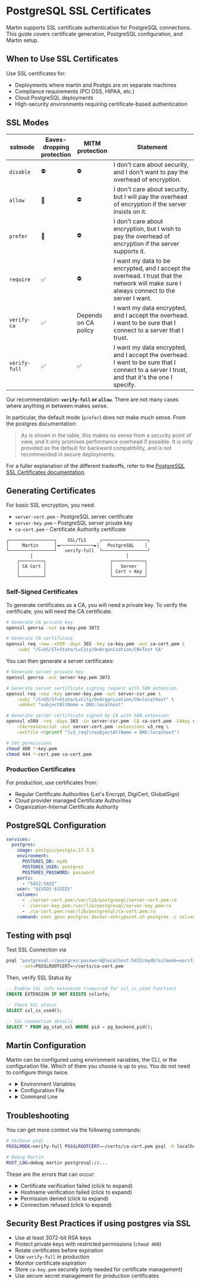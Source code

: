 # PostgreSQL SSL Certificates

Martin supports SSL certificate authentication for PostgreSQL connections. This guide covers certificate generation, PostgreSQL configuration, and Martin setup.

## When to Use SSL Certificates

Use SSL certificates for:

- Deployments where martin and Postgis are on separate machines
- Compliance requirements (PCI DSS, HIPAA, etc.)
- Cloud PostgreSQL deployments
- High-security environments requiring certificate-based authentication

## SSL Modes

| sslmode       | Eaves-<br/>dropping<br/>protection | MITM <br/>protection      | Statement                                                                                                                                   |
|---------------|--------------------------|----------------------|---------------------------------------------------------------------------------------------------------------------------------------------|
| `disable`     | ⛔                        | ⛔                    | I don't care about security, and I don't want to pay the overhead of encryption.                                                            |
| `allow`       | 🤷                        | ⛔                    | I don't care about security, but I will pay the overhead of encryption if the server insists on it.                                         |
| `prefer`      | 🤷                        | ⛔                    | I don't care about encryption, but I wish to pay the overhead of encryption if the server supports it.                                      |
| `require`     | ✅                        | ⛔                    | I want my data to be encrypted, and I accept the overhead. I trust that the network will make sure I always connect to the server I want.   |
| `verify-ca`   | ✅                        | Depends <br/> on CA policy | I want my data encrypted, and I accept the overhead. I want to be sure that I connect to a server that I trust.                             |
| `verify-full` | ✅                        | ✅                    | I want my data encrypted, and I accept the overhead. I want to be sure that I connect to a server I trust, and that it's the one I specify. |

Our recommendation: **`verify-full` or `allow`**.
There are not many cases where anything in between makes sense.

In particular, the default mode (`prefer`) does not make much sense.
From the postgres documentation:

> As is shown in the table, this makes no sense from a security point of view, and it only promises performance overhead if possible.
> It is only provided as the default for backward compatibility, and is not recommended in secure deployments.

For a fuller explanation of the different tradeoffs, refer to the [PostgreSQL SSL Certificates documentation](https://www.postgresql.org/docs/current/libpq-ssl.html#LIBPQ-SSL-CONFIG).

## Generating Certificates

For basic SSL encryption, you need:

- `server-cert.pem` - PostgreSQL server certificate
- `server-key.pem` - PostgreSQL server private key
- `ca-cert.pem` - Certificate Authority certificate

```raw
┌─────────────────┐    SSL/TLS     ┌─────────────────┐
│     Martin      │◄─────────────►│   PostgreSQL    │
└─────────────────┘   verify-full  └─────────────────┘
         │                                   │
    ┌─────────┐                        ┌────────────┐
    │ CA Cert │                        │   Server   │
    │         │                        │ Cert + Key │
    └─────────┘                        └────────────┘
```

### Self-Signed Certificates

To generate certificates as a CA, you will need a private key.
To verify the certificate, you will need the CA certificate.

```bash
# Generate CA private key
openssl genrsa -out ca-key.pem 3072

# Generate CA certificate
openssl req -new -x509 -days 365 -key ca-key.pem -out ca-cert.pem \
    -subj "/C=US/ST=State/L=City/O=Organization/CN=Test CA"
```

You can then generate a server certificates:

```bash
# Generate server private key
openssl genrsa -out server-key.pem 3072

# Generate server certificate signing request with SAN extension
openssl req -new -key server-key.pem -out server-csr.pem \
    -subj "/C=US/ST=State/L=City/O=Organization/CN=localhost" \
    -addext "subjectAltName = DNS:localhost"

# Generate server certificate signed by CA with SAN extension
openssl x509 -req -days 365 -in server-csr.pem -CA ca-cert.pem -CAkey ca-key.pem \
    -CAcreateserial -out server-cert.pem -extensions v3_req \
    -extfile <(printf "[v3_req]\nsubjectAltName = DNS:localhost")

# Set permissions
chmod 400 *-key.pem
chmod 444 *-cert.pem ca-cert.pem
```

### Production Certificates

For production, use certificates from:

- Regular Certificate Authorities (Let's Encrypt, DigiCert, GlobalSign)
- Cloud provider managed Certificate Authorities
- Organization-Internal Certificate Authority

## PostgreSQL Configuration

```yaml
services:
  postgres:
    image: postgis/postgis:17-3.5
    environment:
      POSTGRES_DB: mydb
      POSTGRES_USER: postgres
      POSTGRES_PASSWORD: password
    ports:
      - "5432:5432"
    user: "${UID}:${GID}"
    volumes:
      - ./server-cert.pem:/var/lib/postgresql/server-cert.pem:ro
      - ./server-key.pem:/var/lib/postgresql/server-key.pem:ro
      - ./ca-cert.pem:/var/lib/postgresql/ca-cert.pem:ro
    command: exec gosu postgres docker-entrypoint.sh postgres -c ssl=on -c ssl_cert_file=/var/lib/postgresql/server-cert.pem -c ssl_key_file=/var/lib/postgresql/server-key.pem -c ssl_ca_file=/var/lib/postgresql/ca-cert.pem
```

## Testing with psql

Test SSL Connection via

```bash
psql "postgresql://postgres:password@localhost:5432/mydb?sslmode=verify-full" \
     --set=PGSSLROOTCERT=~/certs/ca-cert.pem
```

Then, verify SSL Status by

```sql
-- Enable SSL info extension (required for ssl_is_used function)
CREATE EXTENSION IF NOT EXISTS sslinfo;

-- Check SSL status
SELECT ssl_is_used();

-- SSL connection details
SELECT * FROM pg_stat_ssl WHERE pid = pg_backend_pid();
```

## Martin Configuration

Martin can be configured using environment variables, the CLI, or the configuration file.
Which of them you choose is up to you.
You do not need to configure things twice.

- <details>
  <summary>Environment Variables</summary>

  ```bash
  export PGSSLROOTCERT=~/certs/ca-cert.pem
  export DATABASE_URL="postgresql://postgres:password@localhost:5432/mydb?sslmode=verify-full"

  martin
  ```

  </details>
- <details>
  <summary>Configuration File</summary>

  ```yaml
  postgres:
    ssl_root_cert: '~/certs/ca-cert.pem'
    connection_string: 'postgresql://postgres:password@localhost:5432/mydb?sslmode=verify-full'
  ```

  </details>
- <details>
  <summary>Command Line</summary>

  ```bash
  martin --ca-root-file ~/certs/ca-cert.pem \
         "postgresql://postgres:password@localhost:5432/mydb?sslmode=verify-full"
  ```

  </details>

## Troubleshooting

You can get more context via the following commands:

```bash
# Verbose psql
PGSSLMODE=verify-full PGSSLROOTCERT=~/certs/ca-cert.pem psql -h localhost -U postgres -d mydb -v

# Debug Martin
RUST_LOG=debug martin postgresql://...
```

These are the errors that can occur:

- <details>
  <summary>Certificate verification failed (click to expand)</summary>

  - Check server certificate is signed by the CA
  - Verify CA certificate path in `PGSSLROOTCERT`
  - Ensure certificate files are readable

  </details>
- <details>
  <summary>Hostname verification failed (click to expand)</summary>

  - Server certificate CN/SAN must match hostname
  - Use `verify-ca` instead of `verify-full` if hostname doesn't match

  </details>
- <details>
  <summary>Permission denied (click to expand)</summary>

  - Check certificate file permissions
  - Private keys should be `chmod 400`

  </details>
- <details>
  <summary>Connection refused (click to expand)</summary>

  - Verify PostgreSQL accepts SSL connections
  - Check `pg_hba.conf` allows SSL from your IP

  </details>

## Security Best Practices if using postgres via SSL

- Use at least 3072-bit RSA keys
- Protect private keys with restricted permissions (`chmod 400`)
- Rotate certificates before expiration
- Use `verify-full` in production
- Monitor certificate expiration
- Store `ca-key.pem` securely (only needed for certificate management)
- Use secure secret management for production certificates
